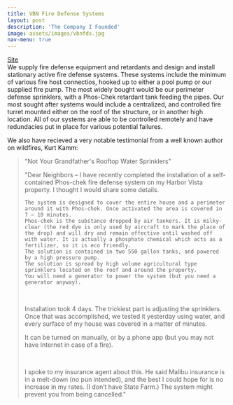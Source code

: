 ```yaml
---
title: VBN Fire Defense Systems
layout: post
description: 'The Company I Founded'
image: assets/images/vbnfds.jpg
nav-menu: true
---
```

<a href="https://www.vbnfiredefense.com" target="_blank"> Site </a> </br>
We supply fire defense equipment and retardants and design and install stationary active fire defense systems. These systems include the minimum of various fire host connectios, hooked up to either a pool pump or our supplied fire pump. The most widely bought would be our perimeter defense sprinklers, with a Phos-Chek retardant tank feeding the pipes. Our most sought after systems would include a centralized, and controlled fire turret mounted either on the roof of the structure, or in another high location.  All of our systems are able to be controlled remotely and have redundacies put in place for various potential failures.

We also have recieved a very notable testimonial from a well known author on wildfires, Kurt Kamm:
<blockquote>"Not Your Grandfather's Rooftop Water Sprinklers"

"Dear Neighbors – I have recently completed the installation of a self-contained Phos-chek fire defense system on my Harbor Vista property. I thought I would share some details. </br>

 

    The system is designed to cover the entire house and a perimeter around it with Phos-chek. Once activated the area is covered in 7 – 10 minutes.
    Phos-chek is the substance dropped by air tankers. It is milky-clear (the red dye is only used by aircraft to mark the place of the drop) and will dry and remain effective until washed off with water. It is actually a phosphate chemical which acts as a fertilizer, so it is eco friendly.
    The solution is contained in two 550 gallon tanks, and powered by a high pressure pump.
    The solution is spread by high volume agricultural type sprinklers located on the roof and around the property.
    You will need a generator to power the system (but you need a generator anyway).
</br>
 

Installation took 4 days. The trickiest part is adjusting the sprinklers. Once that was accomplished, we tested it yesterday using water, and every surface of my house was covered in a matter of minutes.

It can be turned on manually, or by a phone app (but you may not have Internet in case of a fire).

 </br>

I spoke to my insurance agent about this. He said Malibu insurance is in a melt-down (no pun intended), and the best I could hope for is no increase in my rates. (I don’t have State Farm.) The system might prevent you from being cancelled." </blockquote>